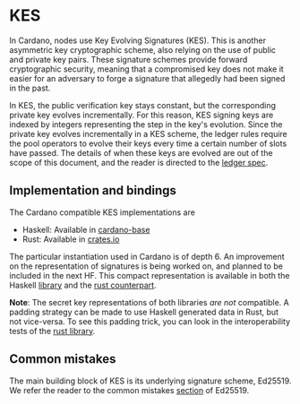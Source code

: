 # KES

In Cardano, nodes use Key Evolving Signatures (KES).
This is another asymmetric key cryptographic scheme, also relying on
the use of public and private key pairs.
These signature schemes provide forward cryptographic security, meaning that a
compromised key does not make it easier for an adversary to forge a signature that
allegedly had been signed in the past.

In KES, the public verification key stays constant, but the
corresponding private key evolves incrementally. For this reason, KES
signing keys are indexed by integers representing the step in the key's
evolution. Since the private key evolves incrementally in a KES scheme, the ledger rules
require the pool operators to evolve their keys every time a certain number of
slots have passed. The details of when these keys are evolved are out of the
scope of this document, and the reader is directed to the 
[ledger spec](https://github.com/input-output-hk/cardano-ledger#repository-structure).


## Implementation and bindings
The Cardano compatible KES implementations are
* Haskell: Available in [cardano-base](https://github.com/input-output-hk/cardano-base/blob/master/cardano-crypto-class/src/Cardano/Crypto/KES/Class.hs)
* Rust: Available in [crates.io](https://crates.io/crates/kes-summed-ed25519)

The particular instantiation used in Cardano is of depth 6. An improvement on the representation of signatures
is being worked on, and planned to be included in the next HF. This compact representation is available in 
both the Haskell 
[library](https://github.com/input-output-hk/cardano-base/blob/master/cardano-crypto-class/src/Cardano/Crypto/KES/CompactSum.hs)
and the [rust counterpart](https://docs.rs/kes-summed-ed25519/0.1.1/kes_summed_ed25519/kes/struct.Sum6CompactKesSig.html).

**Note**: The secret key representations of both libraries _are not_ compatible. A padding strategy can be made to
use Haskell generated data in Rust, but not vice-versa. To see this padding trick, you can look in the interoperability
tests of the [rust library](https://github.com/input-output-hk/kes/blob/2242497efa7a421fcc82e2a3ff509bb43d00eb3e/tests/interoperability.rs#L45).

## Common mistakes
The main building block of KES is its underlying signature scheme, Ed25519. We refer the reader to the common mistakes
[section](ed25519.md#common-mistakes) of Ed25519.
